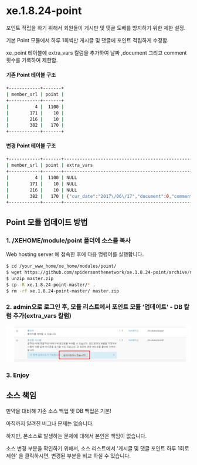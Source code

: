 # xe.1.8.24-point

포인트 적립을 하기 위해서 회원들이 게시판 및 댓글 도배를 방지하기 위한 제한 설정.
 
기본 Point 모듈에서 하루 1회씩만 게시글 및 댓글에 포인트 적립하게 수정함.

xe_point 테이블에 extra_vars 칼럼을 추가하여 날짜 ,document 그리고 comment 횟수를 기록하여 제한함.

#### 기존 Point 테이블 구조
```sh 
+------------+-------+ 
| member_srl | point | 
+------------+-------+ 
|          4 |  1100 | 
|        171 |    10 | 
|        216 |    10 | 
|        382 |   170 | 
+------------+-------+ 
```

#### 변경 Point 테이블 구조
```sh 
+------------+-------+------------------------------------------------------+
| member_srl | point | extra_vars                                           |
+------------+-------+------------------------------------------------------+
|          4 |  1100 | NULL                                                 |
|        171 |    10 | NULL                                                 |
|        216 |    10 | NULL                                                 |
|        382 |   170 | {"cur_date":"2017\/06\/17","document":0,"comment":1} |
+------------+-------+------------------------------------------------------+
```


## Point 모듈 업데이트 방법

### 1. /XEHOME/module/point 폴더에 소스를 복사

Web hosting server 에 접속한 후에 다음 명령어를 실행합니다.

```sh
$ cd /your_www_home/xe_home/modules/point/
$ wget https://github.com/spidersonthenetwork/xe.1.8.24-point/archive/master.zip
$ unzip master.zip
$ cp -R xe.1.8.24-point-master/* .
$ rm -rf xe.1.8.24-point-master/ master.zip 
```

### 2. admin으로 로그인 후, 모듈 리스트에서 포인트 모듈 '업데이트' - DB 칼럼 추가(extra_vars 칼럼)

![admin point](xe-admin-point.png)

### 3. Enjoy

## 소스 책임
만약을 대비해 기존 소스 백업 및 DB 백업은 기본!

아직까지 알려진 버그나 문제는 없습니다.

하지만, 본소스로 발생하는 문제에 대해서 본인은 책임이 없습니다.

소스 변경 부분을 확인하기 위해서, 소스 리스트에서 '게시글 및 댓글 포인트 하루 1회로 제한' 을 클릭하시면, 변경된 부분을 비교 하실 수 있습니다.
 
